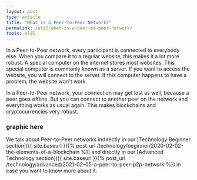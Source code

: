 ```yaml
---
layout: post
type: article
title: "What is a Peer-to-Peer Network?"
permalink: /eli5/what-is-a-peer-to-peer-network/
topic: eli5
---
```


In a Peer-to-Peer network, every participant is connected to everybody else. When you compare it to a regular website, this makes it a lot more robust. A special computer on the internet stores most websites. This special computer is commonly known as a server. If you want to access the website, you will connect to the server. If this computer happens to have a problem, the website won't work. 

In a Peer-to-Peer network, your connection may get lost as well, because a peer goes offline. But you can connect to another peer on the network and everything works as usual again. This makes blockchains and cryptocurrencies very robust.

### graphic here

We talk about Peer-to-Peer networks indirectly in our [Technology Beginner section]({{ site.baseurl }}{% post_url /technology/beginner/2020-02-02-the-elements-of-a-blockchain %}) and directly in our [Advanced Technology section]({{ site.baseurl }}{% post_url /technology/advanced/2021-02-05-a-peer-to-peer-p2p-network %}) in case you want to know more about it.

